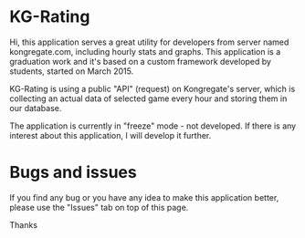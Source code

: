 # KG-Rating

Hi, this application serves a great utility for developers from server named kongregate.com, including hourly stats and graphs.
This application is a graduation work and it's based on a custom framework developed by students, started on March 2015.

KG-Rating is using a public "API" (request) on Kongregate's server, which is collecting an actual data of selected game every hour and storing them in our database.

The application is currently in "freeze" mode - not developed. If there is any interest about this application, I will develop it further.

# Bugs and issues

If you find any bug or you have any idea to make this application better, please use the "Issues" tab on top of this page.

Thanks
